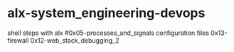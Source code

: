# alx-system_engineering-devops
shell steps with alx
#0x05-processes_and_signals
configuration files
0x13-firewall
0x12-web_stack_debugging_2
